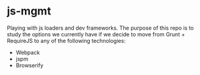 # js-mgmt
Playing with js loaders and dev frameworks. The purpose of this repo is to study the options we currently have if we decide to move from Grunt + RequireJS to any of the following technologies:

- Webpack
- jspm
- Browserify


